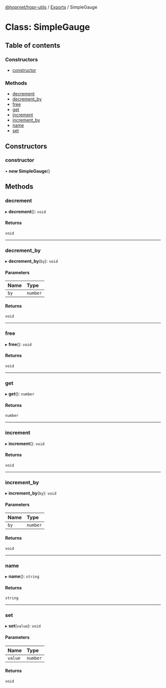 [@hoprnet/hopr-utils](../README.md) / [Exports](../modules.md) / SimpleGauge

# Class: SimpleGauge

## Table of contents

### Constructors

- [constructor](SimpleGauge.md#constructor)

### Methods

- [decrement](SimpleGauge.md#decrement)
- [decrement\_by](SimpleGauge.md#decrement_by)
- [free](SimpleGauge.md#free)
- [get](SimpleGauge.md#get)
- [increment](SimpleGauge.md#increment)
- [increment\_by](SimpleGauge.md#increment_by)
- [name](SimpleGauge.md#name)
- [set](SimpleGauge.md#set)

## Constructors

### constructor

• **new SimpleGauge**()

## Methods

### decrement

▸ **decrement**(): `void`

#### Returns

`void`

___

### decrement\_by

▸ **decrement_by**(`by`): `void`

#### Parameters

| Name | Type |
| :------ | :------ |
| `by` | `number` |

#### Returns

`void`

___

### free

▸ **free**(): `void`

#### Returns

`void`

___

### get

▸ **get**(): `number`

#### Returns

`number`

___

### increment

▸ **increment**(): `void`

#### Returns

`void`

___

### increment\_by

▸ **increment_by**(`by`): `void`

#### Parameters

| Name | Type |
| :------ | :------ |
| `by` | `number` |

#### Returns

`void`

___

### name

▸ **name**(): `string`

#### Returns

`string`

___

### set

▸ **set**(`value`): `void`

#### Parameters

| Name | Type |
| :------ | :------ |
| `value` | `number` |

#### Returns

`void`
